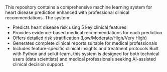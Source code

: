 This repository contains a comprehensive machine learning system for heart disease prediction enhanced with professional clinical recommendations. The system:
- Predicts heart disease risk using 5 key clinical features
- Provides evidence-based medical recommendations for each prediction
- Offers detailed risk stratification (Low/Moderate/High/Very High)
- Generates complete clinical reports suitable for medical professionals
- Includes feature-specific clinical insights and treatment protocols
Built with Python and scikit-learn, this system is designed for both technical users (data scientists) and medical professionals seeking AI-assisted clinical decision support.
